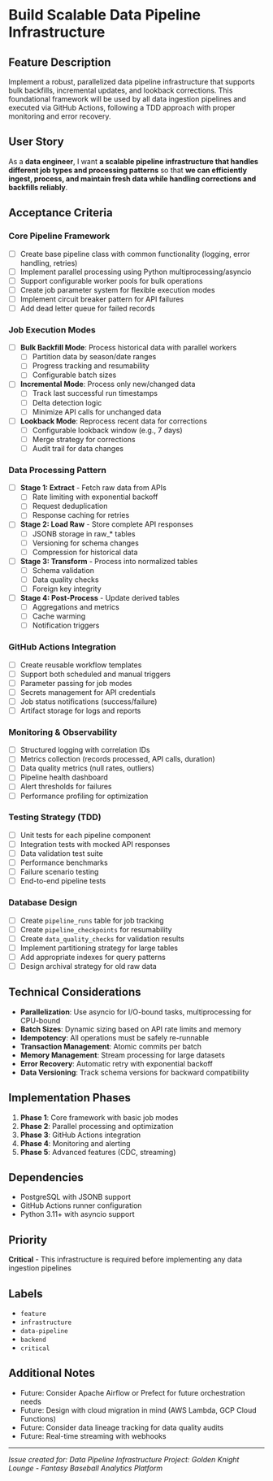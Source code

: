 # Build Scalable Data Pipeline Infrastructure

## Feature Description
Implement a robust, parallelized data pipeline infrastructure that supports bulk backfills, incremental updates, and lookback corrections. This foundational framework will be used by all data ingestion pipelines and executed via GitHub Actions, following a TDD approach with proper monitoring and error recovery.

## User Story
As a **data engineer**, I want **a scalable pipeline infrastructure that handles different job types and processing patterns** so that **we can efficiently ingest, process, and maintain fresh data while handling corrections and backfills reliably**.

## Acceptance Criteria

### Core Pipeline Framework
- [ ] Create base pipeline class with common functionality (logging, error handling, retries)
- [ ] Implement parallel processing using Python multiprocessing/asyncio
- [ ] Support configurable worker pools for bulk operations
- [ ] Create job parameter system for flexible execution modes
- [ ] Implement circuit breaker pattern for API failures
- [ ] Add dead letter queue for failed records

### Job Execution Modes
- [ ] **Bulk Backfill Mode**: Process historical data with parallel workers
  - [ ] Partition data by season/date ranges
  - [ ] Progress tracking and resumability
  - [ ] Configurable batch sizes
- [ ] **Incremental Mode**: Process only new/changed data
  - [ ] Track last successful run timestamps
  - [ ] Delta detection logic
  - [ ] Minimize API calls for unchanged data
- [ ] **Lookback Mode**: Reprocess recent data for corrections
  - [ ] Configurable lookback window (e.g., 7 days)
  - [ ] Merge strategy for corrections
  - [ ] Audit trail for data changes

### Data Processing Pattern
- [ ] **Stage 1: Extract** - Fetch raw data from APIs
  - [ ] Rate limiting with exponential backoff
  - [ ] Request deduplication
  - [ ] Response caching for retries
- [ ] **Stage 2: Load Raw** - Store complete API responses
  - [ ] JSONB storage in raw_* tables
  - [ ] Versioning for schema changes
  - [ ] Compression for historical data
- [ ] **Stage 3: Transform** - Process into normalized tables
  - [ ] Schema validation
  - [ ] Data quality checks
  - [ ] Foreign key integrity
- [ ] **Stage 4: Post-Process** - Update derived tables
  - [ ] Aggregations and metrics
  - [ ] Cache warming
  - [ ] Notification triggers

### GitHub Actions Integration
- [ ] Create reusable workflow templates
- [ ] Support both scheduled and manual triggers
- [ ] Parameter passing for job modes
- [ ] Secrets management for API credentials
- [ ] Job status notifications (success/failure)
- [ ] Artifact storage for logs and reports

### Monitoring & Observability
- [ ] Structured logging with correlation IDs
- [ ] Metrics collection (records processed, API calls, duration)
- [ ] Data quality metrics (null rates, outliers)
- [ ] Pipeline health dashboard
- [ ] Alert thresholds for failures
- [ ] Performance profiling for optimization

### Testing Strategy (TDD)
- [ ] Unit tests for each pipeline component
- [ ] Integration tests with mocked API responses
- [ ] Data validation test suite
- [ ] Performance benchmarks
- [ ] Failure scenario testing
- [ ] End-to-end pipeline tests

### Database Design
- [ ] Create `pipeline_runs` table for job tracking
- [ ] Create `pipeline_checkpoints` for resumability
- [ ] Create `data_quality_checks` for validation results
- [ ] Implement partitioning strategy for large tables
- [ ] Add appropriate indexes for query patterns
- [ ] Design archival strategy for old raw data

## Technical Considerations
- **Parallelization**: Use asyncio for I/O-bound tasks, multiprocessing for CPU-bound
- **Batch Sizes**: Dynamic sizing based on API rate limits and memory
- **Idempotency**: All operations must be safely re-runnable
- **Transaction Management**: Atomic commits per batch
- **Memory Management**: Stream processing for large datasets
- **Error Recovery**: Automatic retry with exponential backoff
- **Data Versioning**: Track schema versions for backward compatibility

## Implementation Phases
1. **Phase 1**: Core framework with basic job modes
2. **Phase 2**: Parallel processing and optimization
3. **Phase 3**: GitHub Actions integration
4. **Phase 4**: Monitoring and alerting
5. **Phase 5**: Advanced features (CDC, streaming)

## Dependencies
- PostgreSQL with JSONB support
- GitHub Actions runner configuration
- Python 3.11+ with asyncio support

## Priority
**Critical** - This infrastructure is required before implementing any data ingestion pipelines

## Labels
- `feature`
- `infrastructure`
- `data-pipeline`
- `backend`
- `critical`

## Additional Notes
- Future: Consider Apache Airflow or Prefect for future orchestration needs
- Future: Design with cloud migration in mind (AWS Lambda, GCP Cloud Functions)
- Future: Consider data lineage tracking for data quality audits
- Future: Real-time streaming with webhooks

---
*Issue created for: Data Pipeline Infrastructure*
*Project: Golden Knight Lounge - Fantasy Baseball Analytics Platform*